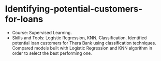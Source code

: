# Identifying-potential-customers-for-loans
* Course: Supervised Learning. 
* Skills and Tools: Logistic Regression, KNN, Classification. 
Identified potential loan customers for Thera Bank using classification techniques. Compared models built with Logistic Regression and KNN algorithm in order to select the best performing one.
